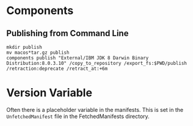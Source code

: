 # Components

## Publishing from Command Line

```
mkdir publish
mv macos*tar.gz publish
components publish "External/IBM JDK 8 Darwin Binary Distribution:8.0.3.10" /copy_to_repository /export_fs:$PWD/publish /retraction:deprecate /retract_at:+6m
```

# Version Variable

Often there is a placeholder variable in the manifests. This is set in the `UnfetchedManifest` file in the FetchedManifests directory.

